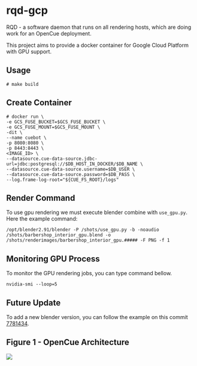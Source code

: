 # rqd-gcp

RQD - a software daemon that runs on all rendering hosts, which are doing work for an OpenCue deployment.

This project aims to provide a docker container for Google Cloud Platform with GPU support.

Usage
-----
~~~~
# make build
~~~~

Create Container
----------------
~~~~
# docker run \
-e GCS_FUSE_BUCKET=$GCS_FUSE_BUCKET \
-e GCS_FUSE_MOUNT=$GCS_FUSE_MOUNT \
-dit \
--name cuebot \
-p 8080:8080 \
-p 8443:8443 \
<IMAGE_ID> \
--datasource.cue-data-source.jdbc-url=jdbc:postgresql://$DB_HOST_IN_DOCKER/$DB_NAME \
--datasource.cue-data-source.username=$DB_USER \
--datasource.cue-data-source.password=$DB_PASS \
--log.frame-log-root="${CUE_FS_ROOT}/logs"
~~~~

Render Command
--------------

To use gpu rendering we must execute blender combine with `use_gpu.py`. Here the example command:

~~~~
/opt/blender2.91/blender -P /shots/use_gpu.py -b -noaudio /shots/barbershop_interior_gpu.blend -o /shots/renderimages/barbershop_interior_gpu.##### -F PNG -f 1
~~~~

Monitoring GPU Process
----------------------

To monitor the GPU rendering jobs, you can type command bellow.

~~~~
nvidia-smi --loop=5
~~~~

Future Update
-------------

To add a new blender version, you can follow the example on this commit [7781434](https://github.com/lithodomos/rqd-gcp/commit/7781434a4e546654dac806cbd1058e80bd33d7c2).

Figure 1 - OpenCue Architecture
--------------------------------

![](https://www.opencue.io/docs/images/opencue_architecture.svg)
